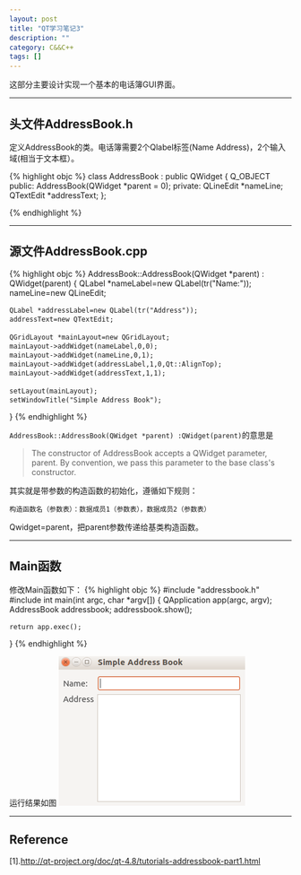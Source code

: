 ```yaml
---
layout: post
title: "QT学习笔记3"
description: ""
category: C&&C++
tags: []
---
```


这部分主要设计实现一个基本的电话簿GUI界面。

-------------------------------------------------------
## 头文件AddressBook.h
定义AddressBook的类。电话簿需要2个Qlabel标签(Name Address)，2个输入域(相当于文本框）。

{% highlight objc %}
    class AddressBook : public QWidget
    {
        Q_OBJECT
    public:
        AddressBook(QWidget *parent = 0);
    private:
        QLineEdit *nameLine;
        QTextEdit *addressText;
    };
    
{% endhighlight %}



-------------------------------------------------------------------------------
## 源文件AddressBook.cpp

{% highlight objc %}
AddressBook::AddressBook(QWidget *parent) :
    QWidget(parent)
{
    QLabel *nameLabel=new QLabel(tr("Name:"));
    nameLine=new QLineEdit;

    QLabel *addressLabel=new QLabel(tr("Address"));
    addressText=new QTextEdit;

    QGridLayout *mainLayout=new QGridLayout;
    mainLayout->addWidget(nameLabel,0,0);
    mainLayout->addWidget(nameLine,0,1);
    mainLayout->addWidget(addressLabel,1,0,Qt::AlignTop);
    mainLayout->addWidget(addressText,1,1);

    setLayout(mainLayout);
    setWindowTitle("Simple Address Book");
}
{% endhighlight %}

`AddressBook::AddressBook(QWidget *parent) :QWidget(parent)`的意思是

> The constructor of AddressBook accepts a QWidget parameter, parent. By convention, we pass this parameter to the base class's constructor.

其实就是带参数的构造函数的初始化，遵循如下规则：

`构造函数名（参数表）：数据成员1（参数表），数据成员2（参数表）`

Qwidget=parent，把parent参数传递给基类构造函数。

------------------------------------------------------------------------

## Main函数
修改Main函数如下：
{% highlight objc %}
#include "addressbook.h"
#include <QApplication>
int main(int argc, char *argv[])
{
    QApplication app(argc, argv);
    AddressBook addressbook;
    addressbook.show();

    return app.exec();
}
{% endhighlight %}

运行结果如图
![图片](/assets/images/QT3-1.png)


--------------------------------------------------------------------
## Reference
[1].http://qt-project.org/doc/qt-4.8/tutorials-addressbook-part1.html
